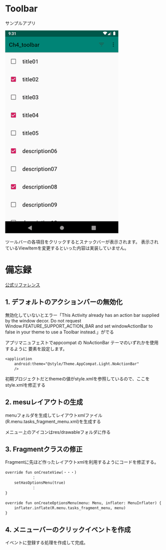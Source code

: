 # Toolbar

サンプルアプリ

![play.gif](./play.gif?raw=true)

ツールバーの各項目をクリックするとスナックバーが表示されます。
表示されているViewItemを変更するといった内容は実装していません。

# 備忘録

[公式リファレンス](https://developer.android.com/training/appbar/setting-up?hl=ja)

## 1. デフォルトのアクションバーの無効化

無効化していないとエラー「This Activity already has an action bar supplied by the window decor. Do not request Window.FEATURE_SUPPORT_ACTION_BAR and set windowActionBar to false in your theme to use a Toolbar instead.」がでる

アプリマニュフェストでappcompat の NoActionBar テーマのいずれかを使用するように <application> 要素を設定します。

    <application
        android:theme="@style/Theme.AppCompat.Light.NoActionBar"
        />

初期プロジェクトだとthemeの値がstyle.xmlを参照しているので、ここをstyle.xmlを修正する

## 2. mesuレイアウトの生成

menuフォルダを生成してレイアウトxmlファイル(R.menu.tasks_fragment_menu.xml)を生成する

メニュー上のアイコンはres/drawableフォルダに作る

## 3. Fragmentクラスの修正

Fragmentに先ほど作ったレイアウトxmlを利用するようにコードを修正する。

    override fun onCreateView(・・・)
                ：
        setHasOptionsMenu(true) 
                ：
    }

    override fun onCreateOptionsMenu(menu: Menu, inflater: MenuInflater) {
        inflater.inflate(R.menu.tasks_fragment_menu, menu)
    }

## 4. メニューバーのクリックイベントを作成

イベントに登録する処理を作成して完成。
